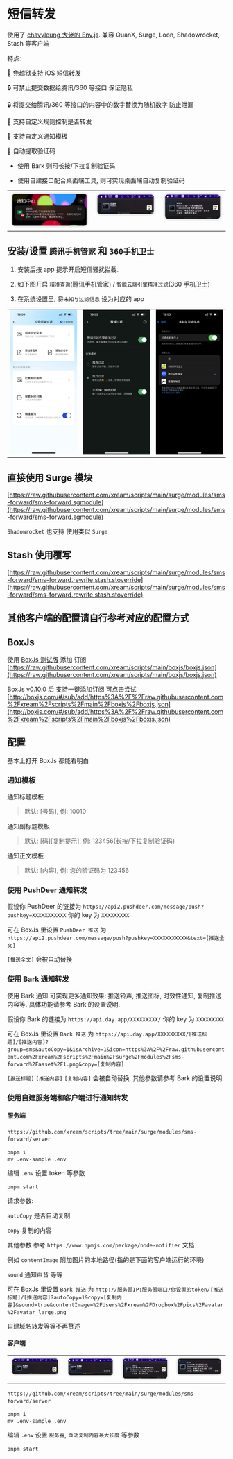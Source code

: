 # 短信转发

使用了 [chavyleung 大佬的 Env.js](https://github.com/chavyleung/scripts/blob/master/Env.js). 兼容 QuanX, Surge, Loon, Shadowrocket, Stash 等客户端

特点:

🎉 免越狱支持 iOS 短信转发

🔒️ 可禁止提交数据给腾讯/360 等接口 保证隐私

🔒️ 将提交给腾讯/360 等接口的内容中的数字替换为随机数字 防止泄漏

🔧 支持自定义规则控制是否转发

🔧 支持自定义通知模板

🔢 自动提取验证码

- 使用 Bark 则可长按/下拉复制验证码

- 使用自建接口配合桌面端工具, 则可实现桌面端自动复制验证码

<table>
  <tr>
    <td valign="top"><img src="screenshots/0.PNG"></td>
    <td valign="top"><img src="screenshots/5.png"></td>
    <td valign="top"><img src="screenshots/7.png"></td>
  </tr>
</table>

## 安装/设置 `腾讯手机管家` 和 `360手机卫士`

1. 安装后按 app 提示开启短信骚扰拦截.

2. 如下图开启 `精准查询`(腾讯手机管家) / `智能云端引擎精准过滤`(360 手机卫士)

3. 在系统设置里, 将`未知与过滤信息` 设为对应的 app

<table>
  <tr>
    <td valign="top"><img src="screenshots/2.PNG"></td>
    <td valign="top"><img src="screenshots/3.png"></td>
    <td valign="top"><img src="screenshots/4.png"></td>
  </tr>
 </table>

## 直接使用 Surge 模块

[https://raw.githubusercontent.com/xream/scripts/main/surge/modules/sms-forward/sms-forward.sgmodule](https://raw.githubusercontent.com/xream/scripts/main/surge/modules/sms-forward/sms-forward.sgmodule)

`Shadowrocket` 也支持 使用类似 `Surge`

## Stash 使用覆写

[https://raw.githubusercontent.com/xream/scripts/main/surge/modules/sms-forward/sms-forward.rewrite.stash.stoverride](https://raw.githubusercontent.com/xream/scripts/main/surge/modules/sms-forward/sms-forward.rewrite.stash.stoverride)

## 其他客户端的配置请自行参考对应的配置方式

## BoxJs

使用 [BoxJs 测试版](https://chavyleung.gitbook.io/boxjs) 添加 订阅 [https://raw.githubusercontent.com/xream/scripts/main/boxjs/boxjs.json](https://raw.githubusercontent.com/xream/scripts/main/boxjs/boxjs.json)

BoxJs v0.10.0 后 支持一键添加订阅 可点击尝试 [http://boxjs.com/#/sub/add/https%3A%2F%2Fraw.githubusercontent.com%2Fxream%2Fscripts%2Fmain%2Fboxjs%2Fboxjs.json](http://boxjs.com/#/sub/add/https%3A%2F%2Fraw.githubusercontent.com%2Fxream%2Fscripts%2Fmain%2Fboxjs%2Fboxjs.json)

## 配置

基本上打开 BoxJs 都能看明白

### 通知模板

通知标题模板

> 默认: [号码], 例: 10010

通知副标题模板

> 默认: [码][复制提示], 例: 123456(长按/下拉复制验证码)

通知正文模板

> 默认: [内容], 例: 您的验证码为 123456

### 使用 PushDeer 通知转发

假设你 PushDeer 的链接为 `https://api2.pushdeer.com/message/push?pushkey=XXXXXXXXXXX` 你的 key 为 `XXXXXXXXX`

可在 BoxJs 里设置 `PushDeer 推送` 为 `https://api2.pushdeer.com/message/push?pushkey=XXXXXXXXXXX&text=[推送全文]`

`[推送全文]` 会被自动替换

### 使用 Bark 通知转发

使用 Bark 通知 可实现更多通知效果: 推送铃声, 推送图标, 时效性通知, 复制推送内容等. 具体功能请参考 Bark 的设置说明.

假设你 Bark 的链接为 `https://api.day.app/XXXXXXXXX/` 你的 key 为 `XXXXXXXXX`

可在 BoxJs 里设置 `Bark 推送` 为 `https://api.day.app/XXXXXXXXX/[推送标题]/[推送内容]?group=sms&autoCopy=1&isArchive=1&icon=https%3A%2F%2Fraw.githubusercontent.com%2Fxream%2Fscripts%2Fmain%2Fsurge%2Fmodules%2Fsms-forward%2Fasset%2F1.png&copy=[复制内容]`

`[推送标题]` `[推送内容]` `[复制内容]` 会被自动替换. 其他参数请参考 Bark 的设置说明.

### 使用自建服务端和客户端进行通知转发

#### 服务端

`https://github.com/xream/scripts/tree/main/surge/modules/sms-forward/server`

```
pnpm i
mv .env-sample .env
```

编辑 `.env` 设置 token 等参数

```
pnpm start
```

请求参数:

`autoCopy` 是否自动复制

`copy` 复制的内容

其他参数 参考 `https://www.npmjs.com/package/node-notifier` 文档

例如 `contentImage` 附加图片的本地路径(指的是下面的客户端运行的环境)

`sound` 通知声音 等等

可在 BoxJs 里设置 `Bark 推送` 为 `http://服务器IP:服务器端口/你设置的token/[推送标题]/[推送内容]?autoCopy=1&copy=[复制内容]&sound=true&contentImage=%2FUsers%2Fxream%2FDropbox%2Fpics%2Favatar%2Favatar_large.png`

自建域名转发等等不再赘述

#### 客户端

<table>
  <tr>
    <td valign="top"><img src="screenshots/5.png"></td>
    <td valign="top"><img src="screenshots/6.png"></td>
    <td valign="top"><img src="screenshots/7.png"></td>
    <td valign="top"><img src="screenshots/8.png"></td>
  </tr>
 </table>

`https://github.com/xream/scripts/tree/main/surge/modules/sms-forward/server`

```
pnpm i
mv .env-sample .env
```

编辑 `.env` 设置 `服务器`, `自动复制内容最大长度` 等参数

```
pnpm start
```
